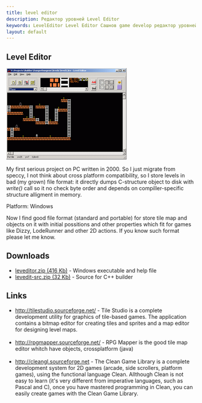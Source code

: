 ```yaml
---
title: level editor
description: Редактор уровней Level Editor
keywords: LevelEditor Level Editor Сашнов game develop редактор уровней
layout: default
---
```

 
Level Editor
--
![Level Editor screenshot](img/levedit.png) 
 
My first serious project on PC written in 2000.
So I just migrate from speccy, I not think about cross platform
compatibility, so I store levels in bad (my grown) file format:
it directly dumps C-structure object to disk with <i>write()</i>
call so it no check byte order and depends on compiller-specific
structure alligment in memory.
 
 
Platform: Windows
 
 
Now I find good file format (standard and portable) for store
tile map and objects on it with initial possitions and other properties
which fit for games like Dizzy, LodeRunner and other 2D actions.
If you know such format please let me know.
 
## Downloads
 - <a href="files/leveditor.zip">leveditor.zip
  (416 Kb)</a>   - Windows executable and help file<br />
 - <a href="files/levedit-src.zip">levedit-src.zip
  (32 Kb)</a>   - Source for C++ builder<br />
  
## Links
 - <a href="http://tilestudio.sourceforge.net/">http://tilestudio.sourceforge.net/</a> -  Tile Studio is a complete development utility for
  graphics of tile-based games. The application contains a bitmap
  editor for creating tiles and sprites and a map editor for designing
  level maps.   <br /><br /> 
 - <a href="http://rpgmapper.sourceforge.net/">http://rpgmapper.sourceforge.net/</a> -  RPG Mapper is the good tile map editor whitch have objects, crossplatform (java)   <br /><br /> 
 - <a href="http://cleangl.sourceforge.net">http://cleangl.sourceforge.net</a> -  The Clean Game Library is a complete development system for 2D
  games (arcade, side scrollers, platform games), using the functional
  language Clean. Allthough Clean is not easy to learn (it's very
  different from imperative languages, such as Pascal and C), once you
  have mastered programming in Clean, you can easily create games with
  the Clean Game Library.   <br /><br /> 
  
 
